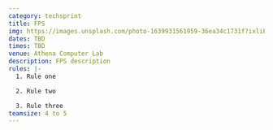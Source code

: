 ```yaml
---
category: techsprint
title: FPS
img: https://images.unsplash.com/photo-1639931561959-36ea34c1731f?ixlib=rb-4.0.3&ixid=M3wxMjA3fDB8MHxzZWFyY2h8M3x8ZnBzfGVufDB8fDB8fHww&auto=format&fit=crop&w=900&q=60
dates: TBD
times: TBD
venue: Athena Computer Lab
description: FPS description
rules: |-
  1. Rule one

  2. Rule two

  3. Rule three
teamsize: 4 to 5
---
```

